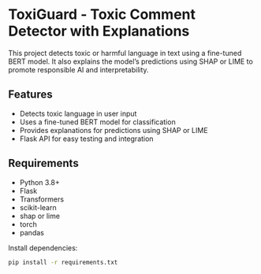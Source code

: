 # ToxiGuard - Toxic Comment Detector with Explanations

This project detects toxic or harmful language in text using a fine-tuned BERT model. It also explains the model’s predictions using SHAP or LIME to promote responsible AI and interpretability.

## Features

- Detects toxic language in user input
- Uses a fine-tuned BERT model for classification
- Provides explanations for predictions using SHAP or LIME
- Flask API for easy testing and integration

## Requirements

- Python 3.8+
- Flask
- Transformers
- scikit-learn
- shap or lime
- torch
- pandas

Install dependencies:

```bash
pip install -r requirements.txt
